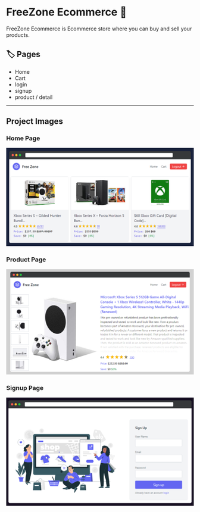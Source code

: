# FreeZone Ecommerce 🛒

FreeZone Ecommerce is Ecommerce store where you can buy and sell your products.

## 🏷️ Pages

- Home
- Cart
- login
- signup
- product / detail

---

## Project Images

### Home Page

<img src="./projectImages/freezoneEcomm.png" alt="image1" /> <br />

### Product Page

<img src="./projectImages/freezoneEcomm2.png" alt="image1" alt="image2" /> <br />

### Signup Page

<img src="./projectImages/freezoneEcomm3.png" alt="image1" alt="image3" /> <br />
